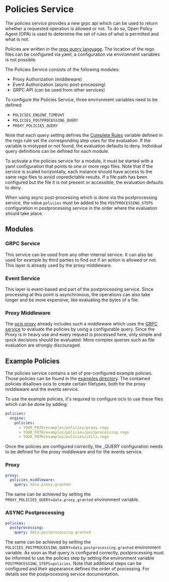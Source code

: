# Policies Service

The policies service provides a new grpc api which can be used to return whether a requested operation is allowed or not. To do so, Open Policy Agent (OPA) is used to determine the set of rules of what is permitted and what is not.

Policies are written in the [rego query language](https://www.openpolicyagent.org/docs/latest/policy-language/). The location of the rego files can be configured via yaml, a configuration via environment variables is not possible.

The Policies Service consists of the following modules:

*   Proxy Authorization (middleware)
*   Event Authorization (async post-processing)
*   GRPC API (can be used from other services)

To configure the Policies Service, three environment variables need to be defined:

*   `POLICIES_ENGINE_TIMEOUT`
*   `POLICIES_POSTPROCESSING_QUERY`
*   `PROXY_POLICIES_QUERY`

Note that each query setting defines the [Complete Rules](https://www.openpolicyagent.org/docs/latest/#complete-rules) variable defined in the rego rule set the corresponding step uses for the evaluation. If the variable is mistyped or not found, the evaluation defaults to deny. Individual query definitions can be defined for each module.

To activate a the policies service for a module, it must be started with a yaml configuration that points to one or more rego files. Note that if the service is scaled horizontally, each instance should have access to the same rego files to avoid unpredictable results. If a file path has been configured but the file it is not present or accessible, the evaluation defaults to deny.

When using async post-processing which is done via the postprocessing service, the value `policies` must be added to the `POSTPROCESSING_STEPS` configuration in postprocessing service in the order where the evaluation should take place.

## Modules

### GRPC Service

This service can be used from any other internal service. It can also be used for example by third parties to find out if an action is allowed or not. This layer is already used by the proxy middleware.

### Event Service

This layer is event-based and part of the postprocessing service. Since processing at this point is asynchronous, the operations can also take longer and be more expensive, like evaluating the bytes of a file.

### Proxy Middleware

The [ocis proxy](../proxy) already includes such a middleware which uses the [GRPC service](#grpc-service) to evaluate the policies by using a configurable query. Since the Proxy is in heavy use and every request is processed here, only simple and quick decisions should be evaluated. More complex queries such as file evaluation are strongly discouraged.

## Example Policies

The policies service contains a set of pre-configured example policies. Those policies can be found in the [examples directory](../../deployments/examples/service_policies/policies). The contained policies disallows ocis to create certain filetypes, both for the proxy middleware and the events service.

To use the example policies, it's required to configure ocis to use these files which can be done by adding:

```yaml
policies:
  engine:
    policies:
      - YOUR_PATH/examples/policies/proxy.rego
      - YOUR_PATH/examples/policies/postprocessing.rego
      - YOUR_PATH/examples/policies/utils.rego
```
Once the policies are configured correctly, the _QUERY configuration needs to be defined for the proxy middleware and for the events service.

### Proxy

```yaml
proxy:
  policies_middleware:
    query: data.proxy.granted
```

The same can be achieved by setting the `PROXY_POLICIES_QUERY=data.proxy.granted` environment variable.

### ASYNC Postprocessing

```yaml
policies:
  postprocessing:
    query: data.postprocessing.granted
```

The same can be achieved by setting the `POLICIES_POSTPROCESSING_QUERY=data.postprocessing.granted` environment variable. As soon as that query is configured correctly, postprocessing must be informed to use the policies step by setting the environment variable `POSTPROCESSING_STEPS=policies`. Note that additional steps can be configured and their appearance defines the order of processing. For details see the postprocessing service documentation.
